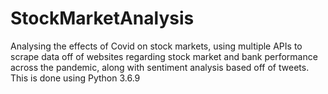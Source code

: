 # StockMarketAnalysis
Analysing the effects of Covid on stock markets, using multiple APIs to scrape data off of websites regarding stock market and bank performance across the pandemic, along with sentiment analysis based off of tweets.
This is done using Python 3.6.9
